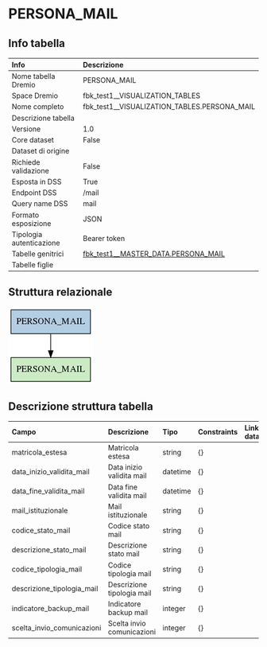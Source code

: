 # PERSONA_MAIL

## Info tabella

| Info                     | Descrizione                                                                                           |
|:-------------------------|:------------------------------------------------------------------------------------------------------|
| Nome tabella Dremio      | PERSONA_MAIL                                                                                          |
| Space Dremio             | fbk_test1__VISUALIZATION_TABLES                                                                       |
| Nome completo            | fbk_test1__VISUALIZATION_TABLES.PERSONA_MAIL                                                          |
| Descrizione tabella      |                                                                                                       |
| Versione                 | 1.0                                                                                                   |
| Core dataset             | False                                                                                                 |
| Dataset di origine       |                                                                                                       |
| Richiede validazione     | False                                                                                                 |
| Esposta in DSS           | True                                                                                                  |
| Endpoint DSS             | /mail                                                                                                 |
| Query name DSS           | mail                                                                                                  |
| Formato esposizione      | JSON                                                                                                  |
| Tipologia autenticazione | Bearer token                                                                                          |
| Tabelle genitrici        | [fbk_test1__MASTER_DATA.PERSONA_MAIL](/Documentation/fbk_test1__MASTER_DATA/PERSONA_MAIL/markdown.md) |
| Tabelle figlie           |                                                                                                       |

## Struttura relazionale

![PERSONA_MAIL](./graph_png.png)

## Descrizione struttura tabella

| Campo                      | Descrizione                | Tipo     | Constraints   | Linked data   | errors   |
|:---------------------------|:---------------------------|:---------|:--------------|:--------------|:---------|
| matricola_estesa           | Matricola estesa           | string   | {}            |               | {}       |
| data_inizio_validita_mail  | Data inizio validita mail  | datetime | {}            |               | {}       |
| data_fine_validita_mail    | Data fine validita mail    | datetime | {}            |               | {}       |
| mail_istituzionale         | Mail istituzionale         | string   | {}            |               | {}       |
| codice_stato_mail          | Codice stato mail          | string   | {}            |               | {}       |
| descrizione_stato_mail     | Descrizione stato mail     | string   | {}            |               | {}       |
| codice_tipologia_mail      | Codice tipologia mail      | string   | {}            |               | {}       |
| descrizione_tipologia_mail | Descrizione tipologia mail | string   | {}            |               | {}       |
| indicatore_backup_mail     | Indicatore backup mail     | integer  | {}            |               | {}       |
| scelta_invio_comunicazioni | Scelta invio comunicazioni | integer  | {}            |               | {}       |
